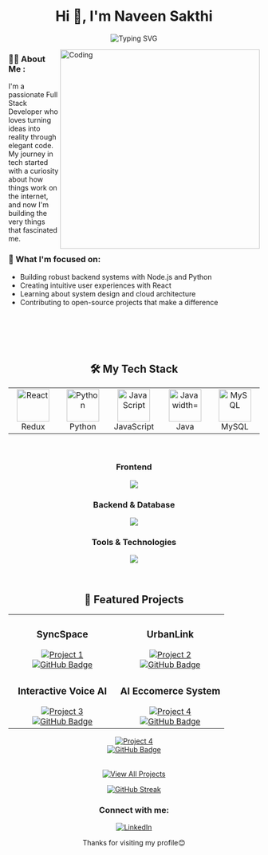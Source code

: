 <h1 align="center">Hi 👋, I'm Naveen Sakthi</h1>

<p align="center">
  <img src="https://readme-typing-svg.herokuapp.com?font=Fira+Code&pause=1000&color=2196F3&center=true&vCenter=true&width=435&lines=Full+Stack+Developer;Open+Source+Enthusiast;Always+learning+new+things" alt="Typing SVG" />
</p>

<div>
  <img align="right" alt="Coding" width="400" src="https://user-images.githubusercontent.com/74038190/229223263-cf2e4b07-2615-4f87-9c38-e37600f8381a.gif">
</div>

### 👨‍💻 About Me :

I'm a passionate Full Stack Developer who loves turning ideas into reality through elegant code. My journey in tech started with a curiosity about how things work on the internet, and now I'm building the very things that fascinated me.


### 🎯 What I'm focused on:
- Building robust backend systems with Node.js and Python
- Creating intuitive user experiences with React
- Learning about system design and cloud architecture
- Contributing to open-source projects that make a difference

<br/>
<br/>
<br/>
<br/>
<h2 align="center">🛠️ My Tech Stack</h2>

<table align="center">
  <tr>
    <td align="center" width="96">
      <img src="https://techstack-generator.vercel.app/redux-icon.svg" alt="React" width="65" height="65" />
      <br>Redux
    </td>
    <td align="center" width="96">
      <img src="https://techstack-generator.vercel.app/python-icon.svg" alt="Python" width="65" height="65" />
      <br>Python
    </td>
    <td align="center" width="96">
      <img src="https://techstack-generator.vercel.app/js-icon.svg" alt="JavaScript" width="65" height="65" />
      <br>JavaScript
    </td>
    <td align="center" width="96">
      <img src="https://techstack-generator.vercel.app/java-icon.svg" alt="Java width="65" height="65" />
      <br>Java
    </td>
    <td align="center" width="96">
      <img src="https://techstack-generator.vercel.app/mysql-icon.svg" alt="MySQL" width="65" height="65" />
      <br>MySQL
    </td>
  </tr>
</table>

<br>

<h3 align="center">Frontend</h3>
<p align="center">
  <a href="https://skillicons.dev">
    <img src="https://skillicons.dev/icons?i=html,css,sass,tailwind,react,typescript,redux" />
  </a>
</p>

<h3 align="center">Backend & Database</h3>
<p align="center">
  <a href="https://skillicons.dev">
    <img src="https://skillicons.dev/icons?i=nodejs,express,mongodb,postgresql,firebase" />
  </a>
</p>

<h3 align="center">Tools & Technologies</h3>
<p align="center">
  <a href="https://skillicons.dev">
    <img src="https://skillicons.dev/icons?i=git,docker,aws,vscode,figma" />
  </a>
</p>

<br>

<h2 align="center">🚀 Featured Projects</h2>

<div align="center">
  <table>
    <tr>
      <td width="50%">
        <h3 align="center">SyncSpace</h3>
        <div align="center">
          <a href="https://github.com/naveendgp/SyncSpace" target="_blank">
            <img src="https://github-readme-stats.vercel.app/api/pin/?username=naveendgp&repo=SyncSpace&theme=tokyonight&hide_border=true" alt="Project 1"/>
          </a>
          <div>
            <a href="https://github.com/naveendgp/SyncSpace" target="_blank">
              <img src="https://img.shields.io/badge/Code-000000?style=for-the-badge&logo=github&logoColor=white" alt="GitHub Badge"/>
            </a>
          </div>
          </div>
        </div>
      </td>
      <td width="50%">
        <h3 align="center">UrbanLink</h3>
        <div align="center">
          <a href="https://github.com/naveendgp/UrbanLink" target="_blank">
            <img src="https://github-readme-stats.vercel.app/api/pin/?username=naveendgp&repo=UrbanLink&theme=tokyonight&hide_border=true" alt="Project 2"/>
          </a>
          <div>
            <a href="https://github.com/naveendgp/UrbanLink" target="_blank">
              <img src="https://img.shields.io/badge/Code-000000?style=for-the-badge&logo=github&logoColor=white" alt="GitHub Badge"/>
            </a>
          </div>
          </div>
        </div>
      </td>
    </tr>
    <tr>
      <td width="50%">
        <h3 align="center">Interactive Voice AI</h3>
        <div align="center">
          <a href="https://github.com/naveendgp/Inetractive-Voice-Response" target="_blank">
            <img src="https://github-readme-stats.vercel.app/api/pin/?username=naveendgp&repo=Inetractive-Voice-Response&theme=tokyonight&hide_border=true" alt="Project 3"/>
          </a>
          <div>
            <a href="https://github.com/naveendgp/Inetractive-Voice-Response" target="_blank">
              <img src="https://img.shields.io/badge/Code-000000?style=for-the-badge&logo=github&logoColor=white" alt="GitHub Badge"/>
            </a>
          </div>
        </div>
      </td>
      <td width="50%">
        <h3 align="center">AI Eccomerce System</h3>
        <div align="center">
          <a href="https://github.com/naveendgp/AI-Eccomerce-System" target="_blank">
            <img src="https://github-readme-stats.vercel.app/api/pin/?username=naveendgp&repo=AI-Eccomerce-System&theme=tokyonight&hide_border=true" alt="Project 4"/>
          </a>
          <div>
            <a href="https://github.com/naveendgp/AI-Eccomerce-System" target="_blank">
              <img src="https://img.shields.io/badge/Code-000000?style=for-the-badge&logo=github&logoColor=white" alt="GitHub Badge"/>
            </a>
          </div>
        </div>
      </td>
    </tr>
  </table>
  <table>
    
  <tr>
   <div align="center">
          <a href="https://github.com/naveendgp/Anime-OTT" target="_blank">
            <img src="https://github-readme-stats.vercel.app/api/pin/?username=naveendgp&repo=Anime-OTT&theme=tokyonight&hide_border=true" alt="Project 4"/>
          </a>
          <div>
            <a href="https://github.com/naveendgp/Anime-OTT" target="_blank">
              <img src="https://img.shields.io/badge/Code-000000?style=for-the-badge&logo=github&logoColor=white" alt="GitHub Badge"/>
            </a>
          </div>
        </div>
  </tr>
  </table>
</div>

<p align="center">
  <a href="https://github.com/naveendgp?tab=repositories" target="_blank">
    <img src="https://img.shields.io/badge/View%20All%20Projects-1f425f?style=for-the-badge&logo=github&logoColor=white" alt="View All Projects"/>
  </a>
</p>

<p align="center">
<a href="https://git.io/streak-stats"><img src="https://github-readme-streak-stats.herokuapp.com?user=naveendgp&theme=github-dark-blue" alt="GitHub Streak" /></a>
</p>
<h3 align="center">Connect with me:</h3>
<p align="center">
  <a href="https://www.linkedin.com/in/naveen-sakthi-734397259/" target="_blank">
    <img src="https://img.shields.io/badge/LinkedIn-0077B5?style=for-the-badge&logo=linkedin&logoColor=white" alt="LinkedIn" />
  </a>
</p>
<p align='center'>Thanks for visiting my profile😊</p>
